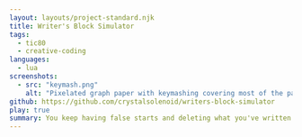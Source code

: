 ```yaml
---
layout: layouts/project-standard.njk
title: Writer's Block Simulator
tags:
  - tic80
  - creative-coding
languages:
  - lua
screenshots:
  - src: "keymash.png"
    alt: "Pixelated graph paper with keymashing covering most of the page. There are no spaces between the letters."
github: https://github.com/crystalsolenoid/writers-block-simulator
play: true
summary: You keep having false starts and deleting what you've written in this antagonistic TIC-80 text editor.
---
```

